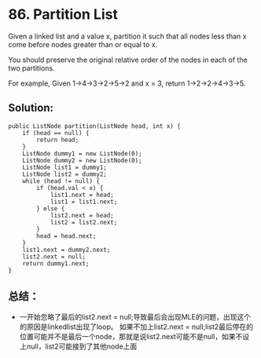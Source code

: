 # 86. Partition List
Given a linked list and a value x, partition it such that all nodes less than x come before nodes greater than or equal to x.

You should preserve the original relative order of the nodes in each of the two partitions.

For example,
Given 1->4->3->2->5->2 and x = 3,
return 1->2->2->4->3->5.

## Solution:
```
public ListNode partition(ListNode head, int x) {
    if (head == null) {
        return head;
    }
    ListNode dummy1 = new ListNode(0);
    ListNode dummy2 = new ListNode(0);
    ListNode list1 = dummy1;
    ListNode list2 = dummy2;
    while (head != null) {
        if (head.val < x) {
            list1.next = head;
            list1 = list1.next;
        } else {
            list2.next = head;
            list2 = list2.next;
        }
        head = head.next;
    }
    list1.next = dummy2.next;
    list2.next = null;
    return dummy1.next;
}
```
## 总结：
* 一开始忽略了最后的list2.next = null;导致最后会出现MLE的问题，出现这个的原因是linkedlist出现了loop。
如果不加上list2.next = null;list2最后停在的位置可能并不是最后一个node，那就是说list2.next可能不是null，如果不设上null，list2可能接到了其他node上面
